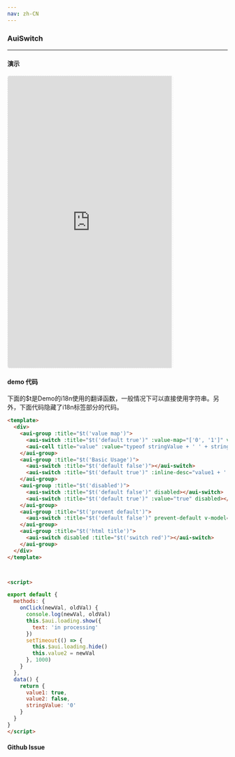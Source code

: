 ```yaml
---
nav: zh-CN
---
```



### AuiSwitch

---

#### 演示

 <div style="width:377px;height:667px;display:inline-block;border:1px dashed #ececec;border-radius:5px;overflow:hidden;">
   <iframe src="http://192.9.200.185:50003/aui-m/#/component/aui-switch" width="375" height="667" border="0" frameborder="0"></iframe>
 </div>

#### demo 代码

<p class="tip">下面的$t是Demo的i18n使用的翻译函数，一般情况下可以直接使用字符串。另外，下面代码隐藏了i18n标签部分的代码。</p>

``` html
<template>
  <div>
    <aui-group :title="$t('value map')">
      <aui-switch :title="$t('default true')" :value-map="['0', '1']" v-model="stringValue"></aui-switch>
      <aui-cell title="value" :value="typeof stringValue + ' ' + stringValue"></aui-cell>
    </aui-group>
    <aui-group :title="$t('Basic Usage')">
      <aui-switch :title="$t('default false')"></aui-switch>
      <aui-switch :title="$t('default true')" :inline-desc="value1 + ''" v-model="value1"></aui-switch>
    </aui-group>
    <aui-group :title="$t('disabled')">
      <aui-switch :title="$t('default false')" disabled></aui-switch>
      <aui-switch :title="$t('default true')" :value="true" disabled></aui-switch>
    </aui-group>
    <aui-group :title="$t('prevent default')">
      <aui-switch :title="$t('default false')" prevent-default v-model="value2" @click="onClick"></aui-switch>
    </aui-group>
    <aui-group :title="$t('html title')">
      <aui-switch disabled :title="$t('switch red')"></aui-switch>
    </aui-group>
  </div>
</template>



<script>

export default {
  methods: {
    onClick(newVal, oldVal) {
      console.log(newVal, oldVal)
      this.$aui.loading.show({
        text: 'in processing'
      })
      setTimeout(() => {
        this.$aui.loading.hide()
        this.value2 = newVal
      }, 1000)
    }
  },
  data() {
    return {
      value1: true,
      value2: false,
      stringValue: '0'
    }
  }
}
</script>

```


#### Github Issue